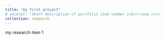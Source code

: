 ```yaml
---
title: "my first project"
# excerpt: "Short description of portfolio item number 1<br/><img src='/images/500x300.png'>"
collection: research
---
```


my research item 1
